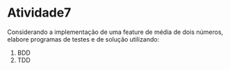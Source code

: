 # Atividade7
Considerando a implementação de uma feature de média de dois
números, elabore programas de testes e de solução utilizando:
1. BDD
2. TDD 
